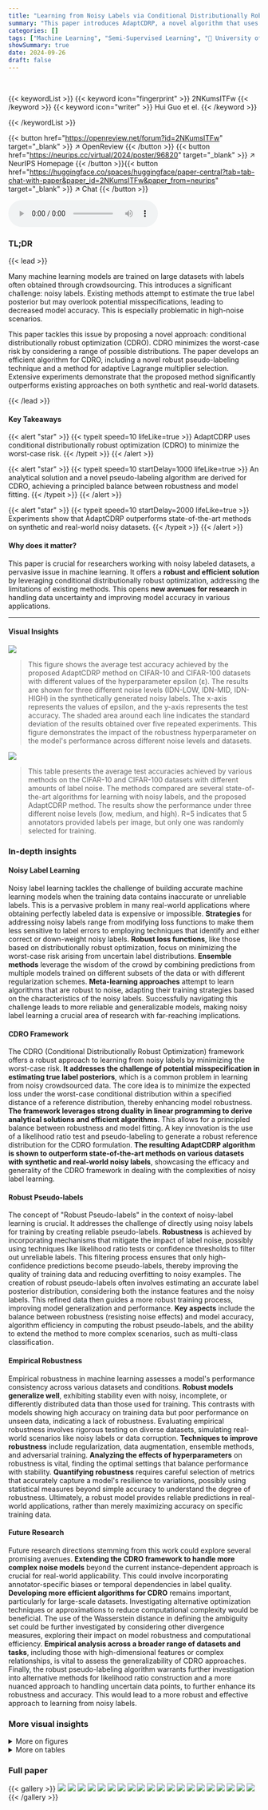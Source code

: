 ```yaml
---
title: "Learning from Noisy Labels via Conditional Distributionally Robust Optimization"
summary: "This paper introduces AdaptCDRP, a novel algorithm that uses conditional distributionally robust optimization to build robust classifiers from noisy labels, achieving superior accuracy."
categories: []
tags: ["Machine Learning", "Semi-Supervised Learning", "🏢 University of Western Ontario",]
showSummary: true
date: 2024-09-26
draft: false
---
```


<br>

{{< keywordList >}}
{{< keyword icon="fingerprint" >}} 2NKumsITFw {{< /keyword >}}
{{< keyword icon="writer" >}} Hui Guo et el. {{< /keyword >}}
 
{{< /keywordList >}}

{{< button href="https://openreview.net/forum?id=2NKumsITFw" target="_blank" >}}
↗ OpenReview
{{< /button >}}
{{< button href="https://neurips.cc/virtual/2024/poster/96820" target="_blank" >}}
↗ NeurIPS Homepage
{{< /button >}}{{< button href="https://huggingface.co/spaces/huggingface/paper-central?tab=tab-chat-with-paper&paper_id=2NKumsITFw&paper_from=neurips" target="_blank" >}}
↗ Chat
{{< /button >}}



<audio controls>
    <source src="https://ai-paper-reviewer.com/2NKumsITFw/podcast.wav" type="audio/wav">
    Your browser does not support the audio element.
</audio>


### TL;DR


{{< lead >}}

Many machine learning models are trained on large datasets with labels often obtained through crowdsourcing. This introduces a significant challenge: noisy labels. Existing methods attempt to estimate the true label posterior but may overlook potential misspecifications, leading to decreased model accuracy. This is especially problematic in high-noise scenarios.

This paper tackles this issue by proposing a novel approach: conditional distributionally robust optimization (CDRO).  CDRO minimizes the worst-case risk by considering a range of possible distributions. The paper develops an efficient algorithm for CDRO, including a novel robust pseudo-labeling technique and a method for adaptive Lagrange multiplier selection.  Extensive experiments demonstrate that the proposed method significantly outperforms existing approaches on both synthetic and real-world datasets.

{{< /lead >}}


#### Key Takeaways

{{< alert "star" >}}
{{< typeit speed=10 lifeLike=true >}} AdaptCDRP uses conditional distributionally robust optimization (CDRO) to minimize the worst-case risk. {{< /typeit >}}
{{< /alert >}}

{{< alert "star" >}}
{{< typeit speed=10 startDelay=1000 lifeLike=true >}} An analytical solution and a novel pseudo-labeling algorithm are derived for CDRO, achieving a principled balance between robustness and model fitting. {{< /typeit >}}
{{< /alert >}}

{{< alert "star" >}}
{{< typeit speed=10 startDelay=2000 lifeLike=true >}} Experiments show that AdaptCDRP outperforms state-of-the-art methods on synthetic and real-world noisy datasets. {{< /typeit >}}
{{< /alert >}}

#### Why does it matter?
This paper is crucial for researchers working with noisy labeled datasets, a pervasive issue in machine learning.  It offers a **robust and efficient solution** by leveraging conditional distributionally robust optimization, addressing the limitations of existing methods. This opens **new avenues for research** in handling data uncertainty and improving model accuracy in various applications.

------
#### Visual Insights



![](https://ai-paper-reviewer.com/2NKumsITFw/figures_9_1.jpg)

> This figure shows the average test accuracy achieved by the proposed AdaptCDRP method on CIFAR-10 and CIFAR-100 datasets with different values of the hyperparameter epsilon (ε).  The results are shown for three different noise levels (IDN-LOW, IDN-MID, IDN-HIGH) in the synthetically generated noisy labels.  The x-axis represents the values of epsilon, and the y-axis represents the test accuracy.  The shaded area around each line indicates the standard deviation of the results obtained over five repeated experiments. This figure demonstrates the impact of the robustness hyperparameter on the model's performance across different noise levels and datasets.





![](https://ai-paper-reviewer.com/2NKumsITFw/tables_8_1.jpg)

> This table presents the average test accuracies achieved by various methods on the CIFAR-10 and CIFAR-100 datasets with different amounts of label noise.  The methods compared are several state-of-the-art algorithms for learning with noisy labels, and the proposed AdaptCDRP method.  The results show the performance under three different noise levels (low, medium, and high). R=5 indicates that 5 annotators provided labels per image, but only one was randomly selected for training.





### In-depth insights


#### Noisy Label Learning
Noisy label learning tackles the challenge of building accurate machine learning models when the training data contains inaccurate or unreliable labels.  This is a pervasive problem in many real-world applications where obtaining perfectly labeled data is expensive or impossible.  **Strategies** for addressing noisy labels range from modifying loss functions to make them less sensitive to label errors to employing techniques that identify and either correct or down-weight noisy labels.  **Robust loss functions**, like those based on distributionally robust optimization, focus on minimizing the worst-case risk arising from uncertain label distributions.  **Ensemble methods** leverage the wisdom of the crowd by combining predictions from multiple models trained on different subsets of the data or with different regularization schemes.  **Meta-learning approaches** attempt to learn algorithms that are robust to noise, adapting their training strategies based on the characteristics of the noisy labels.  Successfully navigating this challenge leads to more reliable and generalizable models, making noisy label learning a crucial area of research with far-reaching implications.

#### CDRO Framework
The CDRO (Conditional Distributionally Robust Optimization) framework offers a robust approach to learning from noisy labels by minimizing the worst-case risk.  **It addresses the challenge of potential misspecification in estimating true label posteriors**, which is a common problem in learning from noisy crowdsourced data.  The core idea is to minimize the expected loss under the worst-case conditional distribution within a specified distance of a reference distribution, thereby enhancing model robustness.  **The framework leverages strong duality in linear programming to derive analytical solutions and efficient algorithms**. This allows for a principled balance between robustness and model fitting.  A key innovation is the use of a likelihood ratio test and pseudo-labeling to generate a robust reference distribution for the CDRO formulation.  **The resulting AdaptCDRP algorithm is shown to outperform state-of-the-art methods on various datasets with synthetic and real-world noisy labels**, showcasing the efficacy and generality of the CDRO framework in dealing with the complexities of noisy label learning.

#### Robust Pseudo-labels
The concept of "Robust Pseudo-labels" in the context of noisy-label learning is crucial.  It addresses the challenge of directly using noisy labels for training by creating reliable pseudo-labels.  **Robustness** is achieved by incorporating mechanisms that mitigate the impact of label noise, possibly using techniques like likelihood ratio tests or confidence thresholds to filter out unreliable labels. This filtering process ensures that only high-confidence predictions become pseudo-labels, thereby improving the quality of training data and reducing overfitting to noisy examples.  The creation of robust pseudo-labels often involves estimating an accurate label posterior distribution, considering both the instance features and the noisy labels.  This refined data then guides a more robust training process, improving model generalization and performance.  **Key aspects** include the balance between robustness (resisting noise effects) and model accuracy, algorithm efficiency in computing the robust pseudo-labels, and the ability to extend the method to more complex scenarios, such as multi-class classification.

#### Empirical Robustness
Empirical robustness in machine learning assesses a model's performance consistency across various datasets and conditions.  **Robust models generalize well**, exhibiting stability even with noisy, incomplete, or differently distributed data than those used for training.  This contrasts with models showing high accuracy on training data but poor performance on unseen data, indicating a lack of robustness.  Evaluating empirical robustness involves rigorous testing on diverse datasets, simulating real-world scenarios like noisy labels or data corruption.  **Techniques to improve robustness** include regularization, data augmentation, ensemble methods, and adversarial training.  **Analyzing the effects of hyperparameters** on robustness is vital, finding the optimal settings that balance performance with stability.  **Quantifying robustness** requires careful selection of metrics that accurately capture a model's resilience to variations, possibly using statistical measures beyond simple accuracy to understand the degree of robustness.  Ultimately, a robust model provides reliable predictions in real-world applications, rather than merely maximizing accuracy on specific training data.

#### Future Research
Future research directions stemming from this work could explore several promising avenues. **Extending the CDRO framework to handle more complex noise models** beyond the current instance-dependent approach is crucial for real-world applicability.  This could involve incorporating annotator-specific biases or temporal dependencies in label quality.  **Developing more efficient algorithms for CDRO** remains important, particularly for large-scale datasets.  Investigating alternative optimization techniques or approximations to reduce computational complexity would be beneficial.  The use of the Wasserstein distance in defining the ambiguity set could be further investigated by considering other divergence measures, exploring their impact on model robustness and computational efficiency.  **Empirical analysis across a broader range of datasets and tasks**, including those with high-dimensional features or complex relationships, is vital to assess the generalizability of CDRO approaches. Finally, the robust pseudo-labeling algorithm warrants further investigation into alternative methods for likelihood ratio construction and a more nuanced approach to handling uncertain data points, to further enhance its robustness and accuracy.  This would lead to a more robust and effective approach to learning from noisy labels.


### More visual insights

<details>
<summary>More on figures
</summary>


![](https://ai-paper-reviewer.com/2NKumsITFw/figures_9_2.jpg)

> This figure shows the average test accuracy and standard deviation across different numbers of annotators (5, 10, 30, 50, 100) for the CIFAR-10 dataset.  The results are broken down by three annotator groups representing different levels of expertise: IDN-LOW (low noise), IDN-MID (medium noise), and IDN-HIGH (high noise).  Each data point represents the average performance across multiple trials. The shaded areas illustrate the standard deviation, providing a measure of variability for each data point. The figure demonstrates how the proposed method (AdaptCDRP) performs compared to other methods under varying levels of annotation sparsity.


![](https://ai-paper-reviewer.com/2NKumsITFw/figures_35_1.jpg)

> This figure shows the average test accuracy achieved by different methods on the CIFAR-10 dataset under various noise conditions and varying number of annotators (5,10,30,50,100).  The shaded area around each line represents the standard deviation. The results demonstrate the performance of AdaptCDRP across different levels of annotation sparsity and noise.


![](https://ai-paper-reviewer.com/2NKumsITFw/figures_36_1.jpg)

> This figure shows the average accuracy of the robust pseudo-labels generated by the proposed AdaptCDRP method during the training process on CIFAR-10 and CIFAR-100 datasets.  The number of annotators (R) is fixed at 5.  Three different groups of annotators with varying levels of expertise (IDN-LOW, IDN-MID, and IDN-HIGH) are presented, illustrating the impact of noise level on the pseudo-label accuracy.  The plot shows how the accuracy evolves over iterations, providing insights into the performance of the robust pseudo-labeling algorithm under different noise conditions and datasets.


![](https://ai-paper-reviewer.com/2NKumsITFw/figures_37_1.jpg)

> This figure shows the average accuracy of robust pseudo-labels on the CIFAR-10 dataset for different numbers of annotators (R=5, 10, 30, 50, 100) and for different noise levels (IDN-LOW, IDN-MID, IDN-HIGH). The shaded areas represent the standard deviations of the accuracies across multiple runs.  The figure illustrates how the accuracy of the robust pseudo-labels changes during the training process. The accuracy is generally high and stable across different numbers of annotators and noise levels.


![](https://ai-paper-reviewer.com/2NKumsITFw/figures_37_2.jpg)

> This figure shows the test accuracy on the CIFAR-10 dataset with R=5 annotators over the training epochs for different noise levels (IDN-LOW, IDN-MID, IDN-HIGH).  It compares the performance of AdaptCDRP to several baseline methods. The shaded region at the beginning indicates the warm-up period where the model is trained on the noisy labels before applying the robust pseudo-labeling strategy.


![](https://ai-paper-reviewer.com/2NKumsITFw/figures_38_1.jpg)

> This figure shows the average test accuracy of different methods on the CIFAR-10 dataset with varying numbers of annotators.  The x-axis represents the number of annotators, and the y-axis represents the test accuracy. Different lines represent different methods, including the proposed AdaptCDRP method and several baseline methods. The shaded area around each line represents the standard deviation of the test accuracy. The figure is divided into three subfigures (a), (b), and (c), corresponding to different levels of noise in the labels (IDN-LOW, IDN-MID, IDN-HIGH). The figure demonstrates the performance of the proposed method under various levels of noise and with varying degrees of labeling completeness (different numbers of annotators).


![](https://ai-paper-reviewer.com/2NKumsITFw/figures_38_2.jpg)

> The figure shows the impact of different warm-up durations on the performance of the proposed AdaptCDRP method and several baseline methods.  The results are shown for the CIFAR-10 and CIFAR-100 datasets, with different noise levels (IDN-LOW, IDN-MID, IDN-HIGH). The x-axis represents the number of warm-up epochs, and the y-axis represents the test accuracy. Error bars are included to show the standard deviation across multiple runs.


![](https://ai-paper-reviewer.com/2NKumsITFw/figures_39_1.jpg)

> This figure shows the average accuracy of robust pseudo-labels generated by the AdaptCDRP method on the CIFAR-10 dataset with 200 annotators.  Three different methods for estimating the noise transition matrix were used: frequency counting, GeoCrowdNet (F), and GeoCrowdNet (W). The results show that the GeoCrowdNet methods provide slightly higher average accuracy of pseudo-labels compared to the frequency counting approach, particularly in the IDN-LOW condition.  The error bars indicate the standard deviation across five random trials.  The x-axis represents training iterations and the y-axis represents robust pseudo-label accuracy.


</details>




<details>
<summary>More on tables
</summary>


![](https://ai-paper-reviewer.com/2NKumsITFw/tables_9_1.jpg)
> This table presents the average test accuracies achieved by different methods on four real-world datasets with human-annotated noisy labels.  The methods are compared across the four datasets.  Standard errors are included to indicate the variability in the results.

![](https://ai-paper-reviewer.com/2NKumsITFw/tables_25_1.jpg)
> This table presents the average accuracies achieved by different methods on the CIFAR-10 and CIFAR-100 datasets. The results are shown for three different noise levels (IDN-LOW, IDN-MID, IDN-HIGH) and the number of annotators is fixed at 5 (R=5). The methods used are various state-of-the-art techniques for learning from noisy labels, including the proposed AdaptCDRP method.  The table highlights the superiority of the AdaptCDRP method across all noise levels and datasets, demonstrating its robustness to noisy annotations.

![](https://ai-paper-reviewer.com/2NKumsITFw/tables_25_2.jpg)
> This table presents the average accuracies achieved by various methods on the CIFAR-10 and CIFAR-100 datasets with different levels of label noise (IDN-LOW, IDN-MID, and IDN-HIGH).  The results are presented for comparison, showing the performance of the proposed AdaptCDRP method against existing state-of-the-art techniques.  Each accuracy value is accompanied by its standard error.

![](https://ai-paper-reviewer.com/2NKumsITFw/tables_36_1.jpg)
> This table presents the average test accuracies achieved by AdaptCDRP and several other state-of-the-art methods on four real-world datasets containing human-annotated noisy labels.  Each accuracy is reported with its associated standard error. The datasets used include CIFAR-10N, CIFAR-100N, LabelMe, and Animal-10N, each with varying characteristics in terms of noise levels and data properties. This allows for a comprehensive evaluation of the model's performance in diverse real-world scenarios.

![](https://ai-paper-reviewer.com/2NKumsITFw/tables_39_1.jpg)
> This table presents the average test accuracies achieved by the proposed AdaptCDRP method and various other state-of-the-art (SOTA) methods on the CIFAR-10 and CIFAR-100 datasets.  The results are shown for different levels of label noise (IDN-LOW, IDN-MID, IDN-HIGH), representing low, medium, and high levels of noise, respectively. The number of annotators (R) is fixed at 5.  The table allows for a comparison of the AdaptCDRP's performance against other methods under varying levels of label noise.

![](https://ai-paper-reviewer.com/2NKumsITFw/tables_39_2.jpg)
> This table presents the average test accuracies achieved by the proposed AdaptCDRP method on the CIFAR-10 dataset using 200 annotators.  Three different methods for estimating the noise transition matrix are compared: frequency counting, and the GeoCrowdNet (F) and GeoCrowdNet (W) penalty methods from [47]. The results are shown for three different noise levels (IDN-LOW, IDN-MID, and IDN-HIGH). The table highlights the impact of using more advanced noise transition matrix estimation methods on the performance of the proposed method.

</details>




### Full paper

{{< gallery >}}
<img src="https://ai-paper-reviewer.com/2NKumsITFw/1.png" class="grid-w50 md:grid-w33 xl:grid-w25" />
<img src="https://ai-paper-reviewer.com/2NKumsITFw/2.png" class="grid-w50 md:grid-w33 xl:grid-w25" />
<img src="https://ai-paper-reviewer.com/2NKumsITFw/3.png" class="grid-w50 md:grid-w33 xl:grid-w25" />
<img src="https://ai-paper-reviewer.com/2NKumsITFw/4.png" class="grid-w50 md:grid-w33 xl:grid-w25" />
<img src="https://ai-paper-reviewer.com/2NKumsITFw/5.png" class="grid-w50 md:grid-w33 xl:grid-w25" />
<img src="https://ai-paper-reviewer.com/2NKumsITFw/6.png" class="grid-w50 md:grid-w33 xl:grid-w25" />
<img src="https://ai-paper-reviewer.com/2NKumsITFw/7.png" class="grid-w50 md:grid-w33 xl:grid-w25" />
<img src="https://ai-paper-reviewer.com/2NKumsITFw/8.png" class="grid-w50 md:grid-w33 xl:grid-w25" />
<img src="https://ai-paper-reviewer.com/2NKumsITFw/9.png" class="grid-w50 md:grid-w33 xl:grid-w25" />
<img src="https://ai-paper-reviewer.com/2NKumsITFw/10.png" class="grid-w50 md:grid-w33 xl:grid-w25" />
<img src="https://ai-paper-reviewer.com/2NKumsITFw/11.png" class="grid-w50 md:grid-w33 xl:grid-w25" />
<img src="https://ai-paper-reviewer.com/2NKumsITFw/12.png" class="grid-w50 md:grid-w33 xl:grid-w25" />
<img src="https://ai-paper-reviewer.com/2NKumsITFw/13.png" class="grid-w50 md:grid-w33 xl:grid-w25" />
<img src="https://ai-paper-reviewer.com/2NKumsITFw/14.png" class="grid-w50 md:grid-w33 xl:grid-w25" />
<img src="https://ai-paper-reviewer.com/2NKumsITFw/15.png" class="grid-w50 md:grid-w33 xl:grid-w25" />
<img src="https://ai-paper-reviewer.com/2NKumsITFw/16.png" class="grid-w50 md:grid-w33 xl:grid-w25" />
<img src="https://ai-paper-reviewer.com/2NKumsITFw/17.png" class="grid-w50 md:grid-w33 xl:grid-w25" />
<img src="https://ai-paper-reviewer.com/2NKumsITFw/18.png" class="grid-w50 md:grid-w33 xl:grid-w25" />
<img src="https://ai-paper-reviewer.com/2NKumsITFw/19.png" class="grid-w50 md:grid-w33 xl:grid-w25" />
<img src="https://ai-paper-reviewer.com/2NKumsITFw/20.png" class="grid-w50 md:grid-w33 xl:grid-w25" />
{{< /gallery >}}